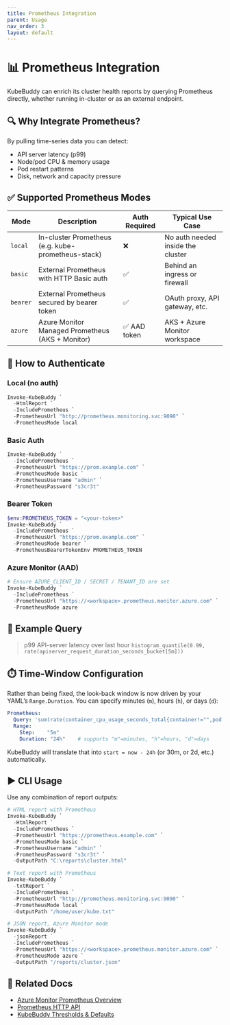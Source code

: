```yaml
---
title: Prometheus Integration
parent: Usage
nav_order: 3
layout: default
---
```


# 📊 Prometheus Integration

KubeBuddy can enrich its cluster health reports by querying Prometheus directly, whether running in-cluster or as an external endpoint.

## 🔍 Why Integrate Prometheus?

By pulling time-series data you can detect:

- API server latency (p99)  
- Node/pod CPU & memory usage  
- Pod restart patterns  
- Disk, network and capacity pressure  

## ✅ Supported Prometheus Modes

| Mode     | Description                                           | Auth Required | Typical Use Case                      |
|----------|-------------------------------------------------------|---------------|---------------------------------------|
| `local`  | In-cluster Prometheus (e.g. kube-prometheus-stack)     | ❌            | No auth needed inside the cluster     |
| `basic`  | External Prometheus with HTTP Basic auth              | ✅            | Behind an ingress or firewall         |
| `bearer` | External Prometheus secured by bearer token           | ✅            | OAuth proxy, API gateway, etc.        |
| `azure`  | Azure Monitor Managed Prometheus (AKS + Monitor)      | ✅ AAD token  | AKS + Azure Monitor workspace         |

## 🔐 How to Authenticate

### Local (no auth)
```powershell
Invoke-KubeBuddy `
  -HtmlReport `
  -IncludePrometheus `
  -PrometheusUrl "http://prometheus.monitoring.svc:9090" `
  -PrometheusMode local
````

### Basic Auth

```powershell
Invoke-KubeBuddy `
  -IncludePrometheus `
  -PrometheusUrl "https://prom.example.com" `
  -PrometheusMode basic `
  -PrometheusUsername "admin" `
  -PrometheusPassword "s3cr3t"
```

### Bearer Token

```powershell
$env:PROMETHEUS_TOKEN = "<your-token>"
Invoke-KubeBuddy `
  -IncludePrometheus `
  -PrometheusUrl "https://prom.example.com" `
  -PrometheusMode bearer `
  -PrometheusBearerTokenEnv PROMETHEUS_TOKEN
```

### Azure Monitor (AAD)

```powershell
# Ensure AZURE_CLIENT_ID / SECRET / TENANT_ID are set
Invoke-KubeBuddy `
  -IncludePrometheus `
  -PrometheusUrl "https://<workspace>.prometheus.monitor.azure.com" `
  -PrometheusMode azure
```

## 🧪 Example Query

> p99 API-server latency over last hour
> `histogram_quantile(0.99, rate(apiserver_request_duration_seconds_bucket[5m]))`


## ⏱️ Time-Window Configuration

Rather than being fixed, the look-back window is now driven by your YAML’s `Range.Duration`. You can specify minutes (`m`), hours (`h`), or days (`d`):

```yaml
Prometheus:
  Query: 'sum(rate(container_cpu_usage_seconds_total{container!="",pod!=""}[5m])) by (pod)'
  Range:
    Step:    "5m"
    Duration: "24h"    # supports "m"=minutes, "h"=hours, "d"=days
```

KubeBuddy will translate that into `start = now - 24h` (or 30m, or 2d, etc.) automatically.


## ▶️ CLI Usage

Use any combination of report outputs:

```powershell
# HTML report with Prometheus
Invoke-KubeBuddy `
  -HtmlReport `
  -IncludePrometheus `
  -PrometheusUrl "https://prometheus.example.com" `
  -PrometheusMode basic `
  -PrometheusUsername "admin" `
  -PrometheusPassword "s3cr3t" `
  -OutputPath "C:\reports\cluster.html"
```

```powershell
# Text report with Prometheus
Invoke-KubeBuddy `
  -txtReport `
  -IncludePrometheus `
  -PrometheusUrl "http://prometheus.monitoring.svc:9090" `
  -PrometheusMode local `
  -OutputPath "/home/user/kube.txt"
```

```powershell
# JSON report, Azure Monitor mode
Invoke-KubeBuddy `
  -jsonReport `
  -IncludePrometheus `
  -PrometheusUrl "https://<workspace>.prometheus.monitor.azure.com" `
  -PrometheusMode azure `
  -OutputPath "/reports/cluster.json"
```

## 📘 Related Docs

* [Azure Monitor Prometheus Overview](https://learn.microsoft.com/azure/azure-monitor/prometheus-metrics-overview)
* [Prometheus HTTP API](https://prometheus.io/docs/prometheus/latest/querying/api/)
* [KubeBuddy Thresholds & Defaults](./thresholds.md)
